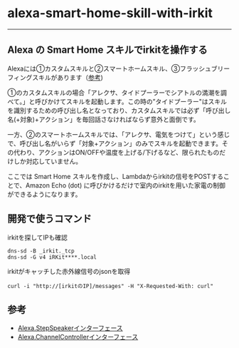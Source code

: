 # alexa-smart-home-skill-with-irkit

---

## Alexa の Smart Home スキルでirkitを操作する

Alexaには①カスタムスキルと②スマートホームスキル、③フラッシュブリーフィングスキルがあります（[参考](https://developer.amazon.com/ja/docs/ask-overviews/understanding-the-different-types-of-skills.html))

①のカスタムスキルの場合「アレクサ、タイドプーラーでシアトルの満潮を調べて。」と呼びかけてスキルを起動します。この時の”タイドプーラー"はスキルを識別するための呼び出し名となっており、カスタムスキルでは必ず「呼び出し名(+対象)+アクション」を毎回話さなければならず意外と面倒です。

一方、②のスマートホームスキルでは、「アレクサ、電気をつけて」という感じで、呼び出し名がいらず「対象+アクション」のみでスキルを起動できます。その代わり、アクションはON/OFFや温度を上げる/下げるなど、限られたものだけしか対応していません。

ここでは Smart Home スキルを作成し、Lambdaからirkitの信号をPOSTすることで、Amazon Echo (dot) に呼びかけるだけで室内のirkitを用いた家電の制御ができるようになります。


## 開発で使うコマンド

irkitを探してIPも確認

```
dns-sd -B _irkit._tcp
dns-sd -G v4 iRKit****.local
```

irkitがキャッチした赤外線信号のjsonを取得

```
curl -i "http://[irkitのIP]/messages" -H "X-Requested-With: curl"
```

## 参考
- [Alexa.StepSpeakerインターフェース](https://developer.amazon.com/ja/docs/device-apis/alexa-stepspeaker.html)
- [Alexa.ChannelControllerインターフェース](https://developer.amazon.com/ja/docs/device-apis/alexa-channelcontroller.html)